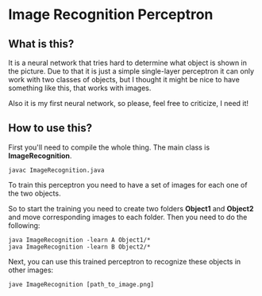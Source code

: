 # Image Recognition Perceptron

## What is this?

It is a neural network that tries hard to determine what object is shown in the picture. Due to that it is just a simple single-layer perceptron it can only work with two classes of objects, but I thought it might be nice to have something like this, that works with images.

Also it is my first neural network, so please, feel free to criticize, I need it!

## How to use this?
First you'll need to compile the whole thing. The main class is __ImageRecognition__.
```
javac ImageRecognition.java
```

To train this perceptron you need to have a set of images for each one of the two objects.

So to start the training you need to create two folders __Object1__ and __Object2__ and move corresponding images to each folder.
Then you need to do the following:
```
java ImageRecognition -learn A Object1/*
java ImageRecognition -learn B Object2/*
```
Next, you can use this trained perceptron to recognize these objects in other images:
```
jave ImageRecognition [path_to_image.png]
```
